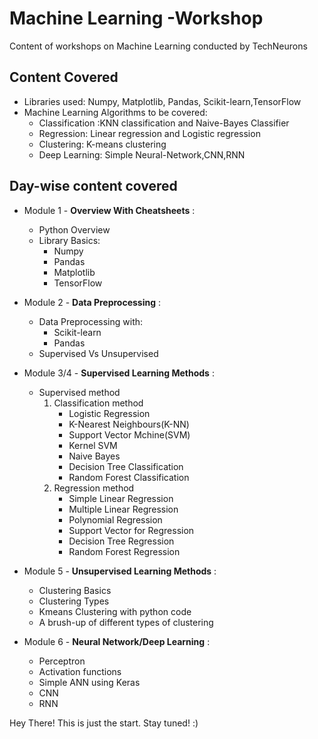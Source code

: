 # Machine Learning -Workshop

Content of workshops on Machine Learning conducted by TechNeurons

## Content Covered

* Libraries used: Numpy, Matplotlib, Pandas, Scikit-learn,TensorFlow
* Machine Learning Algorithms to be covered:
  * Classification :KNN classification and Naive-Bayes Classifier
  * Regression: Linear regression and Logistic regression
  * Clustering: K-means clustering
  * Deep Learning: Simple Neural-Network,CNN,RNN
  
## Day-wise content covered
  
* Module 1 - **Overview With Cheatsheets** :
  * Python Overview
  * Library Basics:
    * Numpy
    * Pandas
    * Matplotlib
    * TensorFlow

* Module 2 - **Data Preprocessing** :
  * Data Preprocessing with:
    * Scikit-learn
    * Pandas
  * Supervised Vs Unsupervised

* Module 3/4 - **Supervised Learning Methods** :
  * Supervised method
    1. Classification method
       - Logistic Regression
       - K-Nearest Neighbours(K-NN)
       - Support Vector Mchine(SVM)
       - Kernel SVM
       - Naive Bayes
       - Decision Tree Classification
       - Random Forest Classification
    2. Regression method
       - Simple Linear Regression
       - Multiple Linear Regression
       - Polynomial Regression
       - Support Vector for Regression
       - Decision Tree Regression
       - Random Forest Regression

* Module 5 - **Unsupervised Learning Methods** :
    - Clustering Basics
    - Clustering Types
    - Kmeans Clustering with python code
    - A brush-up of different types of clustering

* Module 6 - **Neural Network/Deep Learning** :
    - Perceptron
    - Activation functions
    - Simple ANN using Keras
    - CNN
    - RNN

Hey There! This is just the start. Stay tuned! :)
